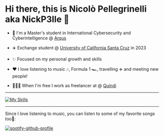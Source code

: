 # Hi there, this is Nicolò Pellegrinelli aka NickP3lle 👋

- 🤖 I'm a Master's student in International Cybersecurity and Cyberintelligence @ [Arqus](https://arqus-alliance.eu/study-in-arqus/joint-masters-programmes/master-in-cybersecurity-cyberintelligence/)

- ✈️ Exchange student @ [University of California Santa Cruz](https://www.ucsc.edu/) in 2023

- ✨ Focused on my personal growth and skills

- ❤️ I love listening to music 🎶, Formula 1 🏎️, travelling ✈️ and meeting new people!

- 👨🏻‍💻 When I'm free I work as freelancer at @ [Quindi](https://www.quindi.ai/)

<hr>

[![My Skills](https://skillicons.dev/icons?i=apple,arduino,bash,c,cs,cpp,docker,git,github,java,js,linux,md,php,postman,py,react,ubuntu&perline=18)](https://skillicons.dev)

<hr>

Since I love listening to music, you can listen to some of my favorite songs too🥳:

[![spotify-github-profile](https://spotify-github-profile.kittinanx.com/api/view?uid=wo6p87iyopbwj5vvuarc3bwno&cover_image=true&theme=novatorem&show_offline=false&background_color=121212&interchange=true&bar_color=53b14f&bar_color_cover=false)](https://spotify-github-profile.vercel.app/api/view?uid=wo6p87iyopbwj5vvuarc3bwno&redirect=true)

<!--
- 🔭 I’m currently working on ...
- 🌱 I’m currently learning ...
- 👯 I’m looking to collaborate on ...
- 🤔 I’m looking for help with ...
- 💬 Ask me about ...
- 📫 How to reach me: ...
- 😄 Pronouns: ...
- ⚡ Fun fact: ...

![NickP3lle's Stats](https://github-readme-stats.vercel.app/api?username=NickP3lle&theme=tokyonight&show_icons=true&hide_border=false&count_private=true)

-->
